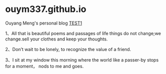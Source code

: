 # ouym337.github.io
Ouyang Meng's personal blog
<a href="./test.html">TEST1</a>
<p>1、All that is beautiful poems and passages of life things do not change;we change.sell your clothes and keep your thoughts.</p>
<p>2、Don’t wait to be lonely, to recognize the value of a friend.</p>
<p>3、I sit at my window this morning where the world like a passer-by stops for a moment， nods to me and goes. </p>
